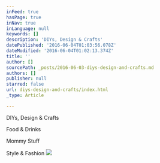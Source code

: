 ```yaml
---
inFeed: true
hasPage: true
inNav: true
inLanguage: null
keywords: []
description: 'DIYs, Design & Crafts'
datePublished: '2016-06-04T01:03:56.078Z'
dateModified: '2016-06-04T01:02:13.374Z'
title: ''
author: []
sourcePath: _posts/2016-06-03-diys-design-and-crafts.md
authors: []
publisher: null
starred: false
url: diys-design-and-crafts/index.html
_type: Article

---
```

DIYs, Design & Crafts

Food & Drinks

Mommy Stuff

Style & Fashion
![](https://the-grid-user-content.s3-us-west-2.amazonaws.com/32c3666b-742b-44fd-b79f-eee9e4732597.jpg)